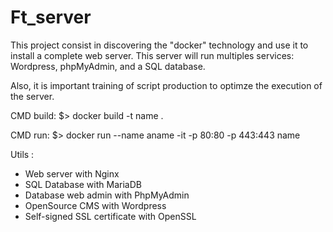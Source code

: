 # Ft_server

This project consist in discovering the "docker" technology and use it to install a complete web server. This server will run multiples services: Wordpress, phpMyAdmin, and a SQL database.

Also, it is important training of script production to optimze the execution of the server.

CMD build:
$> docker build -t name .

CMD run:
$> docker run --name aname -it -p 80:80 -p 443:443 name

Utils : 
- Web server with Nginx
- SQL Database with MariaDB
- Database web admin with PhpMyAdmin
- OpenSource CMS with Wordpress
- Self-signed SSL certificate with OpenSSL